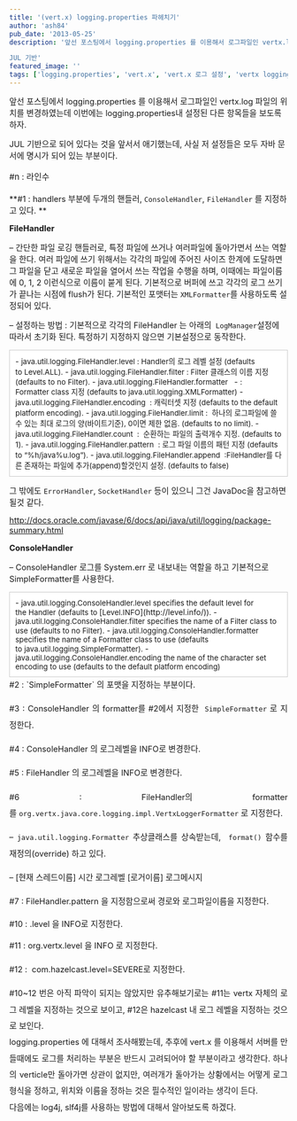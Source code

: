 ```yaml
---
title: '(vert.x) logging.properties 파헤치기'
author: 'ash84'
pub_date: '2013-05-25'
description: '앞선 포스팅에서 logging.properties 를 이용해서 로그파일인 vertx.log 파일의 위치를 변경하였는데 이번에는 logging.properties내 설정된 다른 항목들을 보도록 하자. 

JUL 기반'
featured_image: ''
tags: ['logging.properties', 'vert.x', 'vert.x 로그 설정', 'vertx logging.properties', 'vertx.log']
---
```



<span style="font-size: 11pt;">앞선 포스팅에서 logging.properties 를 이용해서 로그파일인 vertx.log 파일의 위치를 변경하였는데 이번에는</span><span style="font-size: 11pt;"> logging.properties내 설정된 다른 항목들을 보도록 하자. </span>

<script src="https://gist.github.com/AhnSeongHyun/5641740.js"></script>

<span style="font-size: 11pt;">JUL 기반으로 되어 있다는 것을 앞서서 애기했는데, 사실 저 설정들은 모두 자바 문서에 명시가 되어 있는 부분이다. </span>

<span style="font-size: 15px; line-height: 29px;">  
</span>

<span style="font-size: 15px; line-height: 29px;">#n : 라인수 </span>

<span style="font-size: 11pt;">**#1 : handlers 부분에 두개의 핸들러, `ConsoleHandler`, `FileHandler` 를 지정하고 있다. **</span>

<span style="font-size: 11pt;">**FileHandler**</span>

<span style="font-size: 11pt;">– 간단한 파일 로깅 핸들러로, 특정 파일에 쓰거나 여러파일에 돌아가면서 쓰는 역할을 한다. 여러 파일에 쓰기 위해서는 각각의 파일에 주어진 사이즈 한계에 도달하면 그 파일을 닫고 새로운 파일을 열어서 쓰는 작업을 수행을 하며, 이때</span><span style="font-size: 11pt;">에는 파일이름에 0, 1, 2 이런식으로 이름이 붙게 된다. 기본적으로 버퍼에 쓰고 각각의 로그 쓰기가 끝나는 시점에 flush가 된다. 기본적인 포맷터는 `XMLFormatter`를 사용하도록 설정되어 있다. </span>

<span style="font-size: 11pt;">– 설정하는 방법 : 기본적으로 각각의 FileHandler 는 아래의` LogManager`설정에 따라서 초기화 된다. 특정하기 지정하지 않으면 기본설정으로 동작한다. </span>

<span style="font-size: 11pt;">  
</span>

<span style="font-size: 11pt;">  
</span>

<div class="txc-textbox" style="border: 1px solid rgb(203, 203, 203); background-color: rgb(255, 255, 255); padding: 10px;">- <span style="font-size: 10pt;">java.util.logging.FileHandler.level : Handler의 로그 레벨 설정 (defaults to </span><span class="s1" style="font-size: 10pt;">Level.ALL</span><span style="font-size: 10pt;">).</span>
- <span style="font-size: 10pt;">java.util.logging.FileHandler.filter : Filter 클래스의 이름 지정 (defaults to no </span><span class="s1" style="font-size: 10pt;">Filter</span><span style="font-size: 10pt;">).</span>
- <span style="font-size: 10pt;">java.util.logging.FileHandler.formatter  </span>
- <span style="font-size: 10pt;">: </span><span class="s1" style="font-size: 10pt;">Formatter</span><span style="font-size: 10pt;"> class 지정 (defaults to </span><span class="s1" style="font-size: 10pt;">java.util.logging.XMLFormatter</span><span style="font-size: 10pt;">)</span>
- <span style="font-size: 10pt;">java.util.logging.FileHandler.encoding  : 캐릭터셋 지정 (defaults to the default platform encoding).</span>
- <span style="font-size: 10pt;">java.util.logging.FileHandler.limit :  하나의 로그파일에 쓸수 있는 최대 로그의 양(바이트기준), 0이면 제한 없음. (defaults to no limit).</span>
- <span style="font-size: 10pt;">java.util.logging.FileHandler.count  :  순환하는 파일의 출력개수 지정. </span><span style="font-size: 10pt;">(defaults to 1).</span>
- <span style="font-size: 10pt;">java.util.logging.FileHandler.pattern  : 로그 파일 이름의 패턴 지정 (d</span><span style="font-size: 10pt;">efaults to “%h/java%u.log”).</span>
- <span style="font-size: 10pt;">java.util.logging.FileHandler.append  :FileHandler를 다른 존재하는 파일에 추가(append)할것인지 설정. (defaults to false)</span>

</div><span style="font-size: 11pt;">  
</span>

<span style="font-size: 11pt;">그 밖에도 `ErrorHandler`, `SocketHandler` 등이 있으니 그건 JavaDoc을 참고하면 될것 같다. </span>

<span style="font-size: 11pt;">  
</span><span style="font-size: 11pt;">  
</span><span style="font-size: 11pt;">  
</span><span style="font-size: 11pt;">  
</span><span style="font-size: 11pt;">  
</span><span style="font-size: 11pt;"></span>

<span style="font-size: 11pt;">  
</span><span style="font-size: 11pt;">  
</span><span style="font-size: 11pt;">  
</span>

<span class="s2">[<span style="font-size: 11pt;">http://docs.oracle.com/javase/6/docs/api/java/util/logging/package-summary.html</span>](http://docs.oracle.com/javase/6/docs/api/java/util/logging/package-summary.html)</span>

<span style="font-size: 11pt;">**ConsoleHandler**</span>

<span style="font-size: 11pt;">– ConsoleHandler 로그를 System.err 로 내보내는 역할을 하고 기본적으로 SimpleFormatter를 사용한다. </span>

<span style="font-size: 11pt;">  
</span>

<span style="font-size: 11pt;">  
</span><span style="font-size: 11pt;">  
</span><span style="font-size: 11pt;">  
</span><span style="font-size: 11pt;">  
</span><span style="font-size: 11pt;">  
</span><span style="font-size: 11pt;"></span>

<div class="txc-textbox" style="border: 1px solid rgb(203, 203, 203); background-color: rgb(255, 255, 255); padding: 10px;">- <span style="font-size: 10pt;">java.util.logging.ConsoleHandler.level specifies the default level for the </span><span class="s1" style="font-size: 10pt;">Handler</span><span style="font-size: 10pt;"> (defaults to </span>[<span class="s2" style="font-size: 10pt;">Level.INFO</span>](http://level.info/)<span style="font-size: 10pt;">).</span>
- <span style="font-size: 10pt;">java.util.logging.ConsoleHandler.filter specifies the name of a </span><span class="s1" style="font-size: 10pt;">Filter</span><span style="font-size: 10pt;"> class to use (defaults to no </span><span class="s1" style="font-size: 10pt;">Filter</span><span style="font-size: 10pt;">).</span>
- <span style="font-size: 10pt;">java.util.logging.ConsoleHandler.formatter specifies the name of a </span><span class="s1" style="font-size: 10pt;">Formatter</span><span style="font-size: 10pt;"> class to use (defaults to </span><span class="s1" style="font-size: 10pt;">java.util.logging.SimpleFormatter</span><span style="font-size: 10pt;">).</span>
- <span style="font-size: 10pt;">java.util.logging.ConsoleHandler.encoding the name of the character set encoding to use (defaults to the default platform encoding)</span>

</div><div style="text-align: justify; line-height: 2;"></div><div style="text-align: justify; line-height: 2;"></div><div style="text-align: justify; line-height: 2;"><span style="font-size: 11pt;">  
</span><span style="font-size: 11pt;">  
</span><span style="font-size: 11pt;">  
</span><span style="font-size: 11pt;">  
</span><span style="font-size: 11pt;">  
</span><span style="font-size: 11pt;"></span><span style="font-size: 11pt; line-height: 2;">#2 : `SimpleFormatter` 의 포맷을 지정하는 부분이다. </span>

<span style="font-size: 11pt;">  
</span>

<span style="font-size: 11pt;">#3 : ConsoleHandler 의 formatter를 #2에서 지정한  `SimpleFormatter` 로 지정한다. </span>

<span style="font-size: 11pt;">  
</span>

<span style="font-size: 11pt;">#4 : ConsoleHandler 의 로그레벨을 INFO로 변경한다. </span>

<span style="font-size: 11pt;">  
</span>

<span style="font-size: 11pt;">#5 : FileHandler 의 로그레벨을 INFO로 변경한다. </span>

<span style="font-size: 11pt;">  
</span>

<span style="font-size: 11pt;">#6 : FileHandler의 formatter를 `org.vertx.java.core.logging.impl.VertxLoggerFormatter` 로 지정한다. </span>

<span style="font-size: 11pt;">  
</span>

<span style="font-size: 11pt;">– `java.util.logging.Formatter` 추상클래스를 상속받는데,  `format()` 함수를 재정의(override) 하고 있다. </span>

<span style="font-size: 11pt;">  
</span>

<span style="font-size: 11pt;">– [현재 스레드이름] 시간 로그레벨 [로거이름] 로그메시지 </span>

<span style="font-size: 11pt;">  
</span>

<span style="font-size: 11pt;">  
</span>

<span style="font-size: 11pt;">#7 : FileHandler.pattern 을 지정함으로써 경로와 로그파일이름을 지정한다. </span>

<span style="font-size: 11pt;">  
</span>

<span style="font-size: 11pt; line-height: 1.5;">#10</span><span style="font-size: 11pt; line-height: 1.5;"> : .level 을 INFO로 지정한다. </span>

<span style="font-size: 11pt;">  
</span>

<span style="font-size: 11pt;">#11 : org.vertx.level 을 INFO 로 지정한다. </span>

<span style="font-size: 11pt;">  
</span>

<span style="font-size: 11pt;">#12 :  com.hazelcast.level=SEVERE로 지정한다. </span>

</div><div style="text-align: justify; line-height: 2;"></div><div style="text-align: justify; line-height: 2;"></div><div style="text-align: justify; line-height: 2;"><span style="font-size: 11pt;">#10~12 번은 아직 파악이 되지는 않았지만 유추해보기로는 #11는 vertx 자체의 로그 레벨을 지정하는 것으로 보이고, #12은 hazelcast 내 로그 레벨을 지정하는 것으로 보인다. </span></div><div style="text-align: justify; line-height: 2;"></div><div style="text-align: justify; line-height: 2;"><span style="font-size: 11pt;">logging.properties 에 대해서 조사해봤는데, 추후에 vert.x 를 이용해서 서버를 만들때에도 로그를 처리하는 부분은 반드시 고려되어야 할 부분이라고 생각한다. 하나의 verticle만 돌아가면 상관이 없지만, 여러개가 돌아가는 상황에서는 어떻게 로그형식을 정하고, 위치와 이름을 정하는 것은 필수적인 일이라는 생각이 든다. </span></div><div style="text-align: justify; line-height: 2;"></div><div style="text-align: justify; line-height: 2;"><span style="font-size: 11pt;">다음에는 log4j, slf4j를 사용하는 방법에 대해서 알아보도록 하겠다. </span></div><div style="text-align: justify; line-height: 2;"></div>

